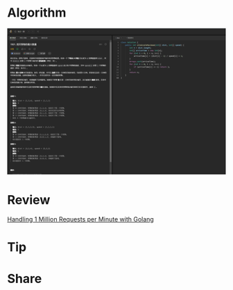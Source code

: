 # Algorithm

![](../../../images/temp/zhenran-2023-09-03-lc.png)

# Review

[Handling 1 Million Requests per Minute with Golang](https://medium.com/smsjunk/handling-1-million-requests-per-minute-with-golang-f70ac505fcaa)

# Tip



# Share

